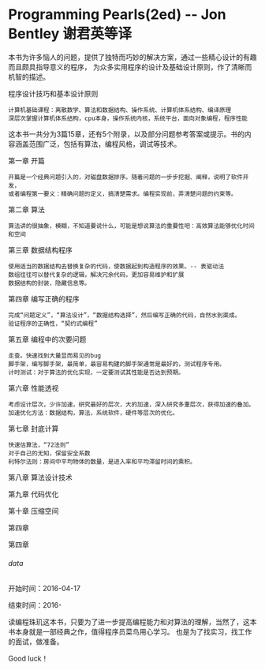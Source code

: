 # Programming Pearls(2ed) -- Jon Bentley 谢君英等译

本书为许多恼人的问题，提供了独特而巧妙的解决方案，通过一些精心设计的有趣而且颇具指导意义的程序，
为众多实用程序的设计及基础设计原则，作了清晰而机智的描述。

程序设计技巧和基本设计原则

	计算机基础课程：离散数学、算法和数据结构、操作系统、计算机体系结构、编译原理
	深层次掌握计算机体系结构，cpu本身，操作系统内核，系统平台，面向对象编程，程序性能

这本书一共分为3篇15章，还有5个附录，以及部分问题参考答案或提示。书的内容涵盖范围广泛，包括有算法，编程风格，调试等技术。


第一章 开篇

	开篇是一个经典问题引入的，对磁盘数据排序。随着问题的一步步挖掘、阐释，说明了软件开发，
	或者编程第一要义：精确问题的定义，搞清楚需求。编程实现前，弄清楚问题的约束等。
	
第二章 算法 

	算法讲的很抽象，模糊，不知道要说什么，可能是想说算法的重要性吧：高效算法能够优化时间和空间
	
第三章 数据结构程序

	使用适当的数据结构去替换复杂的代码，使数据起到构造程序的效果。-- 表驱动法
	数组往往可以替代复杂的逻辑，解决冗余代码，更加容易维护和扩展
	数据结构的封装，隐藏信息等。
	
第四章 编写正确的程序

	完成“问题定义”，“算法设计”，“数据结构选择”，然后编写正确的代码，自然水到渠成。
	验证程序的正确性，“契约式编程”
	
第五章 编程中的次要问题
	
	走查。快速找到大量显而易见的bug
	脚手架，编写脚手架，最简单，最容易构建的脚手架通常是最好的，测试程序专用。
	计时测试：对于算法的优化实现，一定要测试其性能是否达到预期。

第六章 性能透视

	考虑设计层次，少许加速，研究最好的层次，大的加速，深入研究多重层次，获得加速的叠加。
	加速优化方法：数据结构，算法，系统软件，硬件等层次的优化。
	
第七章 封底计算

	快速估算法，“72法则”
	对于自己的无知，保留安全系数
	利特尔法则：房间中平均物体的数量，是进入率和平均滞留时间的乘积。

第八章 算法设计技术

	

第九章 代码优化

	
	
第十章 压缩空间

	
	
第四章

	
	
第四章

	
	





###### data
开始时间：2016-04-17

结束时间：2016-

读编程珠玑这本书，只要为了进一步提高编程能力和对算法的理解，当然了，这本书本身就是一部经典之作，值得程序员菜鸟用心学习。
也是为了找实习，找工作的面试，做准备。

Good luck！